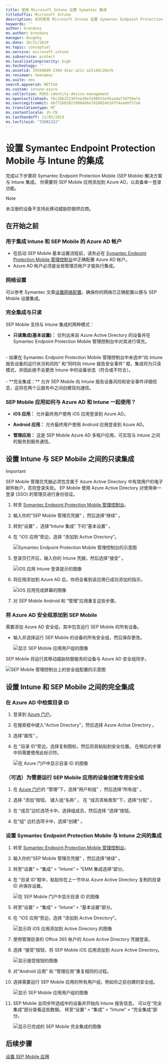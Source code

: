 ```yaml
---
title: 使用 Microsoft Intune 设置 Symantec 集成
titleSuffix: Microsoft Intune
description: 如何使用 Microsoft Intune 设置 Symantec Endpoint Protection Mobile 解决方案以控制移动设备对公司资源的访问。
keywords: ''
author: brenduns
ms.author: brenduns
manager: dougeby
ms.date: 10/21/2019
ms.topic: conceptual
ms.service: microsoft-intune
ms.subservice: protect
ms.localizationpriority: high
ms.technology: ''
ms.assetid: 359448d9-2384-42ac-a21c-a25148c20a7b
ms.reviewer: heenamac
ms.suite: ems
search.appverid: MET150
ms.custom: intune-azure
ms.collection: M365-identity-device-management
ms.openlocfilehash: f6c28b222307ee20e3198033ef6aa4af3d756e7e
ms.sourcegitcommit: ebf72b038219904d6e7d20024b107f4aa68f57e6
ms.translationtype: HT
ms.contentlocale: zh-CN
ms.lasthandoff: 12/05/2019
ms.locfileid: "72681322"
---
```

# <a name="set-up-symantec-endpoint-protection-mobile-integration-with-intune"></a>设置 Symantec Endpoint Protection Mobile 与 Intune 的集成

完成以下步骤将 Symantec Endpoint Protection Mobile (SEP Mobile) 解决方案与 Intune 集成。 你需要将 SEP Mobile 应用添加到 Azure AD，以具备单一登录功能。

> [!NOTE]
> 未注册的设备不支持此移动威胁防御供应商。

## <a name="before-you-begin"></a>在开始之前

### <a name="azure-ad-account-used-to-integrate-intune-and-sep-mobile"></a>用于集成 Intune 和 SEP Mobile 的 Azure AD 帐户

- 在启动 SEP Mobile 基本设置流程前，请务必在 [Symantec Endpoint Protection Mobile 管理控制台](https://aad.skycure.com)中正确配置 Azure AD 帐户。
- Azure AD 帐户必须是全局管理员帐户才能执行集成。
### <a name="network-setup"></a>网络设置

可以参考 Symantec 文章[设置网络配置](https://portal.skycure.com/articles/Documentation/Setting-up-your-network-configuration-26-8-2016)，确保你的网络已正确配置以便与 SEP Mobile 设置集成。

### <a name="full-integration-vs-read-only"></a>完全集成与只读

SEP Mobile 支持与 Intune 集成的两种模式：

- **只读集成(基本设置)：** 仅列出来自 Azure Active Directory 的设备并在 Symantec Endpoint Protection Mobile 管理控制台中对其进行填充。
<br>
  - 如果在 Symantec Endpoint Protection Mobile 管理控制台中未选中“向 Intune 报告设备的运行状况和风险”  和“同时向 Intune 报告安全事件”  框，集成将为只读模式，并因此绝不会更改 Intune 中的设备状态（符合或不符合）。
<br></br>
- **完全集成：** 允许 SEP Mobile 向 Intune 报告设备风险和安全事件详细信息，这将在两个云服务中之间创建双向通信。

### <a name="how-are-the-sep-mobile-apps-used-with-azure-ad-and-intune"></a>SEP Mobile 应用如何与 Azure AD 和 Intune 一起使用？

- **iOS 应用：** 允许最终用户使用 iOS 应用登录到 Azure AD。

- **Android 应用：** 允许最终用户使用 Android 应用登录到 Azure AD。

- **管理应用：** 这是 SEP Mobile Azure AD 多租户应用，可实现与 Intune 之间的服务到服务通信。

## <a name="to-set-up-the-read-only-integration-between-intune-and-sep-mobile"></a>设置 Intune 与 SEP Mobile 之间的只读集成

> [!IMPORTANT]
> SEP Mobile 管理员凭据必须包含属于 Azure Active Directory 中有效用户的电子邮件帐户，否则登录失败。 EP Mobile 使用 Azure Active Directory 对使用单一登录 (SSO) 的管理员进行身份验证。

1. 转至 [Symantec Endpoint Protection Mobile 管理控制台](https://aad.skycure.com)。

2. 输入你的“SEP Mobile 管理员凭据”  ，然后选择“继续”  。

3. 转到“设置”  ，选择“Intune 集成”  下的“基本设置”  。

4. 在  “iOS 应用”旁边，选择  “添加到 Active Directory”。

    ![Symantec Endpoint Protection Mobile 管理控制台的示意图](./media/skycure-mtd-connector-integration/symantec-portal-basic-add.png)

5. 登录页打开后，输入你的 Intune 凭据，然后选择“接受”  。

    ![iOS 应用 Intune 登录提示的图像](./media/skycure-mtd-connector-integration/symantec-portal-basic-accept.png)

6. 将应用添加到 Azure AD 后，你将会看到该应用已成功添加的指示。

    ![iOS 应用完成屏幕的图像](./media/skycure-mtd-connector-integration/symantec-portal-basic-added.png)

7. 对 SEP Mobile Android  和  “管理”应用重复这些步骤。

### <a name="add-an-azure-ad-security-group-into-sep-mobile"></a>将 Azure AD 安全组添加到 SEP Mobile

需要添加 Azure AD 安全组，其中包含运行 SEP Mobile 的所有设备。

- 输入并选择运行 SEP Mobile 的设备的所有安全组，然后保存更改。

    ![显示 SEP Mobile 应用用户组的图像](./media/skycure-mtd-connector-integration/symantec-portal-basic-groups.png)

SEP Mobile 将运行其移动威胁防御服务的设备与 Azure AD 安全组同步。

![SEP Mobile 管理控制台上的安全组配置的示意图](./media/skycure-mtd-connector-integration/symantec-portal-basic-status.png)

## <a name="to-set-up-the-full-integration-between-intune-and-sep-mobile"></a>设置 Intune 和 SEP Mobile 之间的完全集成

### <a name="retrieve-the-directory-id-in-azure-ad"></a>在 Azure AD 中检索目录 ID

1. 登录到 [Azure 门户](https://portal.azure.com)。

2. 在搜索框中键入“Active Directory”，然后选择 Azure Active Directory  。

3. 选择“属性”  。

4. 在  “目录 ID”旁边，选择复制图标，然后将其粘贴到安全位置。 在稍后的步骤中将需要使用此标识符。

    ![在 Azure 门户中显示目录 ID 的图像](./media/skycure-mtd-connector-integration/symantec-azure-portal-directory-ID.png)

### <a name="optional-create-a-dedicated-security-group-for-devices-that-need-to-run-the-sep-mobile-apps"></a>（可选）为需要运行 SEP Mobile 应用的设备创建专用安全组
1. 在 [Azure 门户](https://portal.azure.com)的  “管理”下，选择“用户和组”  ，然后选择“所有组”  。

2. 选择  “添加”按钮。 键入组“名称”  。 在  “成员资格类型”下，选择“分配”  。

3. 在  “成员”边栏选项卡中，选择组成员，然后选择  “选择”按钮。

4. 在“组”  边栏选项卡中，选择“创建”  。

### <a name="set-up-the-integration-between-symantec-endpoint-protection-mobile-and-intune"></a>设置 Symantec Endpoint Protection Mobile 与 Intune 之间的集成

1. 转至 [Symantec Endpoint Protection Mobile 管理控制台](https://aad.skycure.com)。

2. 输入你的“SEP Mobile 管理员凭据”  ，然后选择“继续”  。

3. 转至“设置”   >   “集成” >   “Intune” >   “EMM 集成选择”部分。

4. 在  “目录 ID”框中，粘贴你在上一节中从 Azure Active Directory 复制的目录 ID 并保存设置。

    ![在 SEP Mobile 门户中显示目录 ID 的图像](./media/skycure-mtd-connector-integration/symantec-portal-directory-ID.png)

5. 转至“设置”   >   “集成” >   “Intune” >   “基本设置”部分。

6. 在  “iOS 应用”旁边，选择  “添加到 Active Directory”。

    ![显示将 iOS 应用添加到 Active Directory 的图像](./media/skycure-mtd-connector-integration/symantec-portal-basic-add.png)

7. 使用管理目录的 Office 365 帐户的 Azure Active Directory 凭据登录。

8. 选择  “接受”按钮，将 SEP Mobile iOS 应用添加到 Azure Active Directory。

    ![显示接受按钮的图像](./media/skycure-mtd-connector-integration/symantec-portal-basic-accept.png)

9. 对“Android 应用”  和  “管理应用”重复相同的过程。

10. 选择需要运行 SEP Mobile 应用的所有用户组，例如你之前创建的安全组。

    ![显示 SEP Mobile 应用用户组的图像](./media/skycure-mtd-connector-integration/symantec-portal-basic-groups.png)

11. SEP Mobile 会同步所选组中的设备并开始向 Intune 报告信息。 可以在“完全集成”部分查看这些数据。 转至“设置”   >   “集成” >   “Intune” >   “完全集成”部分。

     ![显示已完成的 SEP Mobile 完全集成的图像](./media/skycure-mtd-connector-integration/symantec-portal-basic-status.PNG)
## <a name="next-steps"></a>后续步骤

[设置 SEP Mobile 应用](mtd-apps-ios-app-configuration-policy-add-assign.md)
